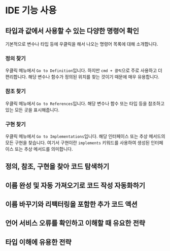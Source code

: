 # IDE 기능 사용
## 타입과 값에서 사용할 수 있는 다양한 명령어 확인
기본적으로 변수나 타입 등에 우클릭을 해서 나오는 명령어 목록에 대해 소개합니다.
### 정의 찾기
우클릭 메뉴에서 `Go to Definition`입니다.
하지만 `cmd + 클릭`으로 주로 사용하고 더 편리합니다.
해당 변수나 함수가 정의된 위치를 찾는 것이기 때문에 매우 유용합니다.
### 참조 찾기
우클릭 메뉴에서 `Go to References`입니다.
해당 변수나 함수 또는 타입 등을 참조하고 있는 모든 곳을 표시해줍니다.
### 구현 찾기
우클릭 메뉴에서 `Go to Implementations`입니다.
해당 인터페이스 또는 추상 메서드의 모든 구현을 찾습니다.
여기서 구현이란 `implements` 키워드를 사용하여 생성된 인터페이스 또는 추상 메서드를 의미합니다.
## 정의, 참조, 구현을 찾아 코드 탐색하기
## 이름 완성 및 자동 가져오기로 코드 작성 자동화하기
## 이름 바꾸기와 리팩터링을 포함한 추가 코드 액션
## 언어 서비스 오류를 확인하고 이해할 때 유요한 전략
## 타입 이해에 유용한 전략